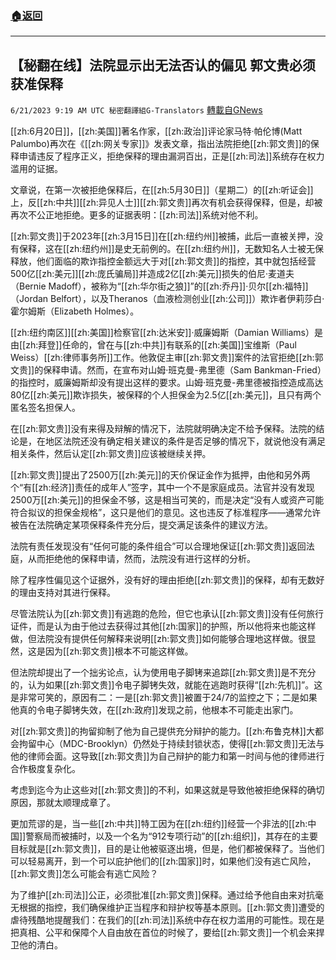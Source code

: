 ###  [:house:返回](README.md)
---


## 【秘翻在线】法院显示出无法否认的偏见  郭文贵必须获准保释
`6/21/2023 9:19 AM UTC 秘密翻譯組G-Translators` [轉載自GNews](https://gnews.org/articles/1400198)

[[zh:6月20日]]，[[zh:美国]]著名作家，[[zh:政治]]评论家马特·帕伦博(Matt Palumbo)再次在《[[zh:网关专家]]》发表文章，指出法院拒绝[[zh:郭文贵]]的保释申请违反了程序正义，拒绝保释的理由漏洞百出，正是[[zh:司法]]系统存在权力滥用的证据。

文章说，在第一次被拒绝保释后，在[[zh:5月30日]]（星期二）的[[zh:听证会]]上，反[[zh:中共]][[zh:异见人士]][[zh:郭文贵]]再次有机会获得保释，但是，却被再次不公正地拒绝。更多的证据表明：[[zh:司法]]系统对他不利。

[[zh:郭文贵]]于2023年[[zh:3月15日]]在[[zh:纽约州]]被捕，此后一直被关押，没有保释，这在[[zh:纽约州]]是史无前例的。在[[zh:纽约州]]，无数知名人士被无保释放，他们面临的欺诈指控金额远大于对[[zh:郭文贵]]的指控，其中就包括经营500亿[[zh:美元]][[zh:庞氏骗局]]并造成2亿[[zh:美元]]损失的伯尼·麦道夫（Bernie Madoff），被称为“[[zh:华尔街之狼]]”的[[zh:乔丹]]·贝尔[[zh:福特]]（Jordan Belfort），以及Theranos（血液检测创业[[zh:公司]]）欺诈者伊莉莎白·霍尔姆斯（Elizabeth Holmes）。

[[zh:纽约南区]][[zh:美国]]检察官[[zh:达米安]]·威廉姆斯（Damian Williams）是由[[zh:拜登]]任命的，曾在与[[zh:中共]]有联系的[[zh:美国]]宝维斯（Paul Weiss）[[zh:律师事务所]]工作。他敦促主审[[zh:郭文贵]]案件的法官拒绝[[zh:郭文贵]]的保释申请。然而，在宣布对山姆·班克曼\-弗里德（Sam Bankman-Fried）的指控时，威廉姆斯却没有提出这样的要求。山姆·班克曼\-弗里德被指控造成高达80亿[[zh:美元]]欺诈损失，被保释的个人担保金为2.5亿[[zh:美元]]，且只有两个匿名签名担保人。

在[[zh:郭文贵]]没有来得及辩解的情况下，法院就明确决定不给予保释。法院的结论是，在地区法院还没有确定相关建议的条件是否足够的情况下，就说他没有满足相关条件，然后认定[[zh:郭文贵]]应该被继续关押。

[[zh:郭文贵]]提出了2500万[[zh:美元]]的天价保证金作为抵押，由他和另外两个“有[[zh:经济]]责任的成年人”签字，其中一个不是家庭成员。法官并没有发现2500万[[zh:美元]]的担保金不够，这是相当可笑的，而是决定“没有人或资产可能符合拟议的担保金规格”，这只是他们的意见。这也违反了标准程序——通常允许被告在法院确定某项保释条件充分后，提交满足该条件的建议方法。

法院有责任发现没有“任何可能的条件组合”可以合理地保证[[zh:郭文贵]]返回法庭，从而拒绝他的保释申请，然而，法院没有进行这样的分析。

除了程序性偏见这个证据外，没有好的理由拒绝[[zh:郭文贵]]的保释，却有无数好的理由支持对其进行保释。

尽管法院认为[[zh:郭文贵]]有逃跑的危险，但它也承认[[zh:郭文贵]]没有任何旅行证件，而是认为由于他过去获得过其他[[zh:国家]]的护照，所以他将来也能这样做，但法院没有提供任何解释来说明[[zh:郭文贵]]如何能够合理地这样做。很显然，这是因为[[zh:郭文贵]]根本不可能这样做。

但法院却提出了一个拙劣论点，认为使用电子脚铐来追踪[[zh:郭文贵]]是不充分的，认为如果[[zh:郭文贵]]令电子脚铐失效，就能在逃跑时获得“[[zh:先机]]”。这是非常可笑的，原因有二：一是[[zh:郭文贵]]被置于24/7的监控之下；二是如果他真的令电子脚铐失效，在[[zh:政府]]发现之前，他根本不可能走出家门。

对[[zh:郭文贵]]的拘留抑制了他为自己提供充分辩护的能力。[[zh:布鲁克林]]大都会拘留中心（MDC-Brooklyn）仍然处于持续封锁状态，使得[[zh:郭文贵]]无法与他的律师会面。这导致[[zh:郭文贵]]为自己辩护的能力和第一时间与他的律师进行合作极度复杂化。

考虑到迄今为止这些对[[zh:郭文贵]]的不利，如果这就是导致他被拒绝保释的确切原因，那就太顺理成章了。

更加荒谬的是，当一些[[zh:中共]]特工因为在[[zh:纽约]]经营一个非法的[[zh:中国]]警察局而被捕时，以及一个名为“912专项行动”的[[zh:组织]]，其存在的主要目标就是[[zh:郭文贵]]，目的是让他被驱逐出境，但是，他们都被保释了。当他们可以轻易离开，到一个可以庇护他们的[[zh:国家]]时，如果他们没有逃亡风险，[[zh:郭文贵]]怎么可能会有逃亡风险？

为了维护[[zh:司法]]公正，必须批准[[zh:郭文贵]]保释。通过给予他自由来对抗毫无根据的指控，我们确保维护正当程序和辩护权等基本原则。[[zh:郭文贵]]遭受的虐待残酷地提醒我们：在我们的[[zh:司法]]系统中存在权力滥用的可能性。现在是把真相、公平和保障个人自由放在首位的时候了，要给[[zh:郭文贵]]一个机会来捍卫他的清白。
